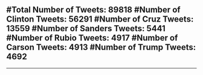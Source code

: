 #Total Number of Tweets: 89818 
#Number of Clinton Tweets: 56291
#Number of Cruz Tweets: 13559
#Number of Sanders Tweets: 5441
#Number of Rubio Tweets: 4917
#Number of Carson Tweets: 4913
#Number of Trump Tweets: 4692
---
---
